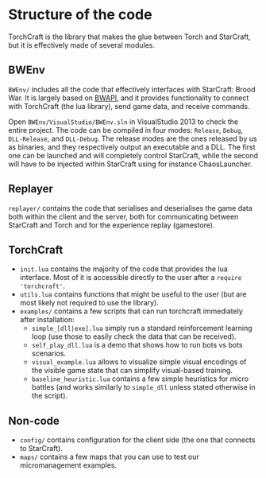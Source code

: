 # Structure of the code

TorchCraft is the library that makes the glue between Torch and StarCraft, but
it is effectively made of several modules.

## BWEnv

`BWEnv/` includes all the code that effectively interfaces with StarCraft: Brood
War. It is largely based on [BWAPI](http://bwapi.github.io), and it provides
functionality to connect with TorchCraft (the lua library), send game data, and
receive commands.

Open `BWEnv/VisualStudio/BWEnv.sln` in VisualStudio 2013 to check the entire
project. The code can be compiled in four modes: `Release`, `Debug`,
`DLL-Release`, and `DLL-Debug`. The release modes are the ones released by us as
binaries, and they respectively output an executable and a DLL. The first one
can be launched and will completely control StarCraft, while the second will
have to be injected within StarCraft using for instance ChaosLauncher.


## Replayer

`replayer/` contains the code that serialises and deserialises the game data
both within the client and the server, both for communicating between StarCraft and Torch and for the experience replay (gamestore).


## TorchCraft

* `init.lua` contains the majority of the code that provides the lua interface.
 Most of it is accessible directly to the user after a `require 'torchcraft'`.
* `utils.lua` contains functions that might be useful to the user (but are most
 likely not required to use the library).
* `examples/` contains a few scripts that can run torchcraft immediately after installation:
  - `simple_[dll|exe].lua` simply run a standard reinforcement learning loop
  (use those to easily check the data that can be received).
  - `self_play_dll.lua` is a demo that shows how to run bots vs bots scenarios.
  - `visual_example.lua` allows to visualize simple visual encodings of the
  visible game state that can simplify visual-based training.
  - `baseline_heuristic.lua` contains a few simple heuristics for micro battles
  (and works similarly to `simple_dll` unless stated otherwise in the
  script).


## Non-code

 * `config/` contains configuration for the client side (the one that connects to
  StarCraft).
 * `maps/` contains a few maps that you can use to test our micromanagement examples.
